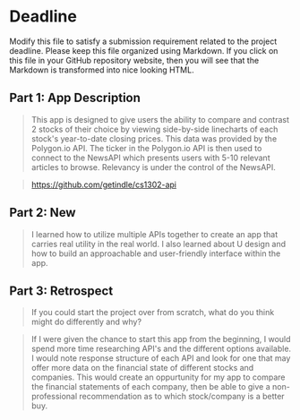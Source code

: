 # Deadline

Modify this file to satisfy a submission requirement related to the project
deadline. Please keep this file organized using Markdown. If you click on
this file in your GitHub repository website, then you will see that the
Markdown is transformed into nice looking HTML.

## Part 1: App Description

> This app is designed to give users the ability to compare and contrast
> 2 stocks of their choice by viewing side-by-side linecharts of each
> stock's year-to-date closing prices. This data was provided by the
> Polygon.io API. The ticker in the Polygon.io API is then used to connect
> to the NewsAPI which presents users with 5-10 relevant articles to browse.
> Relevancy is under the control of the NewsAPI.

> https://github.com/getindle/cs1302-api

## Part 2: New

> I learned how to utilize multiple APIs together to create an app
> that carries real utility in the real world. I also learned about U
> design and how to build an approachable and user-friendly interface within
> the app.

## Part 3: Retrospect

> If you could start the project over from scratch, what do
> you think might do differently and why?

> If I were given the chance to start this app from the beginning, I would spend
> more time researching API's and the different options available. I would note
> response structure of each API and look for one that may offer more data on the
> financial state of different stocks and companies. This would create an oppurtunity
> for my app to compare the financial statements of each company, then be able to
> give a non-professional recommendation as to which stock/company is a better buy.